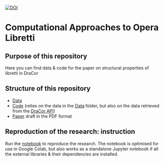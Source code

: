 [![DOI](https://zenodo.org/badge/579992957.svg)](https://zenodo.org/badge/latestdoi/579992957)

# Computational Approaches to Opera Libretti

## Purpose of this repository
Here you can find data & code for the paper on structural properties of libretti in DraCor

## Structure of this repository
* [Data](/data)
* [Code](/code) (relies on the data in the [Data](/data) folder, but also on the data retrieved from the [DraCor API](https://dracor.org/doc/api))
* [Paper](giovannini_skorinkin_libretti_2023pp.pdf) draft in the PDF format

## Reproduction of the research: instruction

Run the [notebook](/code/DraCor_Opera_Analyser.ipynb) to reproduce the research. The notebook is optimised for use in Google Colab, but also works as a standalone Jupyter notebook if all the external libraries & their dependencies are installed. 
